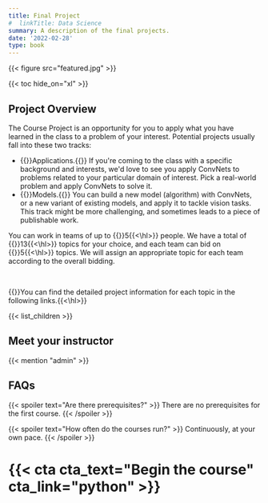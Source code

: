 ```yaml
---
title: Final Project
#  linkTitle: Data Science
summary: A description of the final projects.
date: '2022-02-28'
type: book
---
```


{{< figure src="featured.jpg" >}}

{{< toc hide_on="xl" >}}

## Project Overview

The Course Project is an opportunity for you to apply what you have learned in the class to a problem of your interest. 
Potential projects usually fall into these two tracks:

- {{<hl>}}Applications.{{</hl>}} If you're coming to the class with a specific background and interests, 
we'd love to see you apply ConvNets to problems related to your particular domain of interest. 
Pick a real-world problem and apply ConvNets to solve it.
- {{<hl>}}Models.{{</hl>}} You can build a new model (algorithm) with ConvNets, or a new variant of existing models, 
and apply it to tackle vision tasks. This track might be more challenging, and sometimes leads to a piece of publishable work.

You can work in teams of up to {{<hl>}}5{{<\hl>}} people. We have a total of {{<hl>}}13{{<\hl>}} topics for your choice, 
and each team can bid on {{<hl>}}5{{<\hl>}} topics. We will assign an appropriate topic for each team according to the overall bidding.

<br>

{{<hl>}}You can find the detailed project information for each topic in the following links.{{<\hl>}}

{{< list_children >}}

## Meet your instructor

{{< mention "admin" >}}

## FAQs

{{< spoiler text="Are there prerequisites?" >}}
There are no prerequisites for the first course.
{{< /spoiler >}}

{{< spoiler text="How often do the courses run?" >}}
Continuously, at your own pace.
{{< /spoiler >}}

# {{< cta cta_text="Begin the course" cta_link="python" >}}
